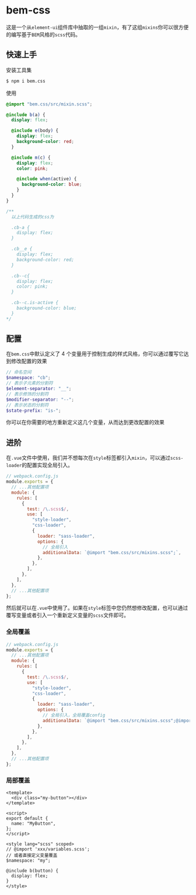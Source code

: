 # bem-css

这是一个从`element-ui`组件库中抽取的一组`mixin`，有了这组`mixins`你可以很方便的编写基于`BEM`风格的`scss`代码。

## 快速上手

安装工具集

```bash
$ npm i bem.css
```

使用

```scss
@import "bem.css/src/mixin.scss";

@include b(a) {
  display: flex;

  @include e(body) {
    display: flex;
    background-color: red;
  }

  @include m(c) {
    display: flex;
    color: pink;

    @include when(active) {
      background-color: blue;
    }
  }
}

/**
  以上代码生成的css为

  .cb-a {
    display: flex;
  }

  .cb__e {
    display: flex;
    background-color: red;
  }

  .cb--c{
    display: flex;
    color: pink;
  }

  .cb--c.is-active {
    background-color: blue;
  }
*/
```

## 配置

在`bem.css`中默认定义了 4 个变量用于控制生成的样式风格，你可以通过覆写它达到修改配置的效果

```scss
// 命名空间
$namespace: "cb";
// 表示子元素的分割符
$element-separator: "__";
// 表示修饰的分割符
$modifier-separator: "--";
// 表示状态的分割符
$state-prefix: "is-";
```

你可以在你需要的地方重新定义这几个变量，从而达到更改配置的效果

## 进阶

在`.vue`文件中使用，我们并不想每次在`style`标签都引入`mixin`，可以通过`scss-loader`的配置实现全局引入。

```js
// webpack.config.js
module.exports = {
  // ...其他配置项
  module: {
    rules: [
      {
        test: /\.scss$/,
        use: [
          "style-loader",
          "css-loader",
          {
            loader: "sass-loader",
            options: {
              // 全局引入
              additionalData: `@import "bem.css/src/mixins.scss";`,
            },
          },
        ],
      },
    ],
  },
  // ...其他配置项
};
```

然后就可以在`.vue`中使用了。如果在`style`标签中您仍然想修改配置，也可以通过覆写变量或者引入一个重新定义变量的`scss`文件即可。

### 全局覆盖

```js
// webpack.config.js
module.exports = {
  // ...其他配置项
  module: {
    rules: [
      {
        test: /\.scss$/,
        use: [
          "style-loader",
          "css-loader",
          {
            loader: "sass-loader",
            options: {
              // 全局引入，全局覆盖config
              additionalData: `@import "bem.css/src/mixins.scss";@import 'xxx/variables.scss'`,
            },
          },
        ],
      },
    ],
  },
  // ...其他配置项
};
```

### 局部覆盖

```vue
<template>
  <div class="my-button"></div>
</template>

<script>
export default {
  name: "MyButton",
};
</script>

<style lang="scss" scoped>
// @import 'xxx/variables.scss';
// 或者直接定义变量覆盖
$namespace: "my";

@include b(button) {
  display: flex;
}
</style>
```
